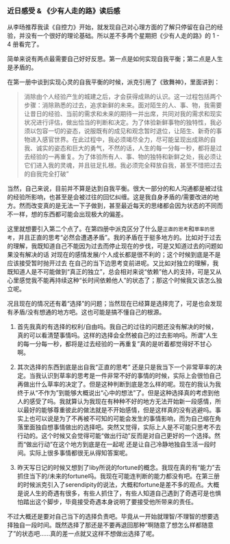 ### 近日感受 & 《少有人走的路》读后感

从李旸推荐我读《自控力》开始，就发现自己对心理方面的了解只停留在自己的经验，并没有一个很好的理论基础。所以差不多两个星期把《少有人走的路》的 1 - 4 册看完了。

简单来说有两点最需要自己好好反思。第一点是如何实现自我平衡；第二点是人生是矛盾的。

在第一册中谈到实现心灵的自我平衡的时候，派克引用了《致舞神》，里面讲到：

> 消除由个人经验产生的城建之后，才会获得成熟的认识。这一过程包括两个步骤：消除熟悉的过去，追求新鲜的未来。面对陌生的人、事、物，我需要让昔日的经验、当前的需求和未来的期待一并出席，共同对我的需求和现实状况进行评估，做出恰当的判断和决定。为了体验新鲜事物的独特性，我必须以包容一切的姿态，说服既有的成见和观念暂时退位，让陌生、新奇的事物进入感官世界。在此过程中，我必须竭尽全力，尽可能呈现出成熟的自我、诚实的姿态和巨大的勇气，不然的话，人生的每一分每一秒，都将是过去经验的一再重复。为了体验所有人、事、物的独特和新鲜之处，我必须让它们进入我的灵魂，并且驻足扎根。我必须完全释放自我，甚至不惜把过去的自我完全打破”

当然，自己来说，目前并不算是达到自我平衡。很大一部分的和人沟通都是被过往的经验所影响，也甚至是会被过往的回忆纠缠。这是我自身矛盾的/需要改进的地方。然而改变真的是无法一下子做到，甚至最近每天的思绪都会因为状态的不同而不一样，想的东西都可能会出现极大的偏差。

这里就想要引入第二个点了。在第四册中派克区分了什么是```正直的思考```和```草率的思考```，并且正直的思考“必然会遭遇矛盾”。我的矛盾在于挺多地方的。比如对于过去的理解，我既知道自己不能因为过去而停止现在的步伐，可是又知道过去的问题如果没有解决的话 对现在的感情发展/个人成长都是很不利的；这个时候到底是不是应该接受暂时抛开过去 在自己的当下边思考变前进呢。又比如对独立的理解，我既知道人是不可能做到“真正的独立”，总会相对来说“依赖”他人的支持，可是又从心里感觉我不能再持续这种“长时间依赖他人”的状态了；那这个时候我又该怎么独立呢。

况且现在的情况还有着“选择”的问题；当然现在已经算是选择完了，可是也会发现有矛盾/没有想通的地方吧。这也可能是搞不懂自己的根源。

1. 首先我真的有选择的权利/自由吗。我自己的过往的问题还没有解决的时候，真的可以看清楚事情吗。这样的选择会全然被自己的过去影响吗。所谓“人生的每一分每一秒，都将是过去经验的一再重复”真的是听着都觉得好不甘心啊。

2. 其次选择的东西到底是出自我“正直的思考” 还是只是我当下一个非常草率的决定。当我认识到草率的思考是一件非常不好的事情的时候，实际上会很怕自己再做出什么草率的决定了。但是这种判断到底是怎么样的呢。现在的我认为我终于从“不作为”到能够大概说出“心中的想法”了。但是这种选择真的考虑到他人的感受了吗。我就算认为我现在有种种不好的地方无法开始新一段感情，所以最好的能够尊重彼此的做法就是不开始感情，但是这样真的没有逃避吗。事实上也可以说是为了不再被不可知的可能会发生的事情影响，而为自己缩在角落里面独自想事情做出的选择吧。突然又觉得，实际上人是不可能只思考不去行动的。这个时候又会觉得可能“做出行动”反而是对自己更好的一个选择。然而“做出行动”在这个地方到底是在一起呢 还是让自己冷静地独自生活一段时间。实际上很多事情都很无从得知答案呢。

3. 昨天写日记的时候又想到了liby所说的fortune的概念。我现在真的有“能力”去抓住当下的/未来的fortune吗。我现在可能连判断的能力都没有吧。在第三册的时候派克引入了serendipity的说法，大概和fortune是差不多的观点。大概是说人生的奇遇有很多，有些人抓住了，有些人知道自己遇到了奇遇可是也惧怕踏出这个脚步，毕竟接受奇遇本身说明了要接受他所带来的责任。

不过大概还是要对自己当下的选择负责吧。毕竟从一开始就理智/不理智的想要选择独自一段时间。既然选择了那还是不要再退回那种“啊随意了想怎么样都随意了”的状态吧……真的差一点就又这样不想做出选择了呢。
